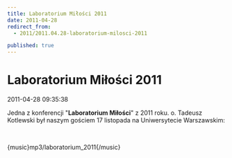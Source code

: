 ```yaml
---
title: Laboratorium Miłości 2011
date: 2011-04-28
redirect_from: 
  - 2011/2011.04.28-laboratorium-milosci-2011

published: true
---
```




# Laboratorium Miłości 2011

<time>2011-04-28 09:35:38</time>


Jedna z konferencji "**Laboratorium Miłości**" z 2011 roku. o. Tadeusz Kotlewski był naszym gościem 17 listopada na Uniwersytecie Warszawskim:


&nbsp;


{music}mp3/laboratorium_2011{/music}


<!--{{json:{"created_date":"2011-04-28 09:35:38","publish_down":"0000-00-00 00:00:00","id":"1169"}}}-->